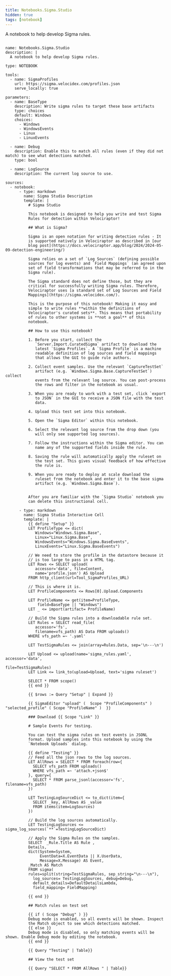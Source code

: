 ```yaml
---
title: Notebooks.Sigma.Studio
hidden: true
tags: [notebook]
---
```


A notebook to help develop Sigma rules.


<pre><code class="language-yaml">
name: Notebooks.Sigma.Studio
description: |
  A notebook to help develop Sigma rules.

type: NOTEBOOK

tools:
  - name: SigmaProfiles
    url: https://sigma.velocidex.com/profiles.json
    serve_locally: true

parameters:
  - name: BaseType
    description: Write sigma rules to target these base artifacts
    type: choices
    default: Windows
    choices:
      - Windows
      - WindowsEvents
      - Linux
      - LinuxEvents

  - name: Debug
    description: Enable this to match all rules (even if they did not match) to see what detections matched.
    type: bool

  - name: LogSource
    description: The current log source to use.

sources:
  - notebook:
      - type: markdown
        name: Sigma Studio Description
        template: |
          # Sigma Studio

          This notebook is designed to help you write and test Sigma
          Rules for detection within Velociraptor!

          ## What is Sigma?

          Sigma is an open notation for writing detection rules - It
          is supported natively in Velociraptor as described in [our
          blog post](https://docs.velociraptor.app/blog/2024/2024-05-09-detection-engineering/)

          Sigma relies on a set of `Log Sources` (defining possible
          sources for log events) and `Field Mappings` (an agreed upon
          set of field transformations that may be referred to in the
          Sigma rule).

          The Sigma standard does not define those, but they are
          critical for successfully writing Sigma rules. Therefore,
          Velociraptor uses [a standard set of Log Sources and Field
          Mappings](https://sigma.velocidex.com/).

          This is the purpose of this notebook! Making it easy and
          simple to write rules **within the definitions of
          Velociraptor's curated sets**. This means that portability
          of rules to other systems is **not a goal** of this
          notebook.

          ## How to use this notebook?

          1. Before you start, collect the
             `Server.Import.CuratedSigma` artifact to download the
             latest `Sigma Profiles`. A `Sigma Profile` is a machine
             readable definition of log sources and field mappings
             that allows the GUI to guide rule authors.

          2. Collect event samples. Use the relevant `CaptureTestSet`
             artifact (e.g. `Windows.Sigma.Base.CaptureTestSet`) collect
             events from the relevant log source. You can post-process
             the rows and filter in the notebook as usual.

          3. When you are ready to work with a test set, click `export
             to JSON` in the GUI to receive a JSON file with the test
             data.

          4. Upload this test set into this notebook.

          5. Open the `Sigma Editor` within this notebook.

          6. Select the relevant log source from the drop down (you
             will only see supported log sources).

          7. Follow the instructions within the Sigma editor. You can
             name any of the supported fields inside the rule.

          8. Saving the rule will automatically apply the ruleset on
             the test set. This gives visual feedback of how effective
             the rule is.

          9. When you are ready to deploy at scale download the
             ruleset from the notebook and enter it to the base sigma
             artifact (e.g. `Windows.Sigma.Base`).


          After you are familiar with the `Sigma Studio` notebook you
          can delete this instructional cell.

      - type: markdown
        name: Sigma Studio Interactive Cell
        template: |
          {{ define "Setup" }}
          LET ProfileType &lt;= dict(
             Windows="Windows.Sigma.Base",
             Linux="Linux.Sigma.Base",
             WindowsEvents="Windows.Sigma.BaseEvents",
             LinuxEvents="Linux.Sigma.BaseEvents")

          // We need to store the profile in the datastore because it
          // is too large to pass in a HTML tag.
          LET Rows &lt;= SELECT upload(
             accessor='data', file=Content,
             name='profile.json') AS Upload
          FROM http_client(url=Tool_SigmaProfiles_URL)

          // This is where it is.
          LET ProfileComponents &lt;= Rows[0].Upload.Components

          LET ProfileName &lt;= get(item=ProfileType,
              field=BaseType || "Windows")
          LET _ &lt;= import(artifact= ProfileName)

          // Build the Sigma rules into a downloadable rule set.
          LET Rules = SELECT read_file(
             accessor='fs',
             filename=vfs_path) AS Data FROM uploads()
          WHERE vfs_path =~ '.yaml'

          LET TestSigmaRules &lt;= join(array=Rules.Data, sep='\n---\n')

          LET Upload &lt;= upload(name='sigma_rules.yaml', accessor='data',
                                                        file=TestSigmaRules)
          LET Link &lt;= link_to(upload=Upload, text='sigma ruleset')

          SELECT * FROM scope()
          {{ end }}

          {{ $rows := Query "Setup" | Expand }}

          {{ SigmaEditor "upload" (  Scope "ProfileComponents" )  "selected_profile" ( Scope "ProfileName" )  }}

          ### Download {{ Scope "Link" }}

          # Sample Events For testing.

          You can test the sigma rules on test events in JSONL
          format. Upload samples into this notebook by using the
          `Notebook Uploads` dialog.

          {{ define "Testing" }}
          // Feed all the json rows to the log sources.
          LET AllRows = SELECT * FROM foreach(row={
            SELECT vfs_path FROM uploads()
            WHERE vfs_path =~ 'attach.+json$'
          }, query={
            SELECT * FROM parse_jsonl(accessor='fs', filename=vfs_path)
          })

          LET TestingLogSourceDict &lt;= to_dict(item={
            SELECT _key, AllRows AS _value
            FROM items(item=LogSources)
          })

          // Build the log sources automatically.
          LET TestingLogSources &lt;= sigma_log_sources(`**`=TestingLogSourceDict)

          // Apply the Sigma Rules on the samples.
          SELECT  _Rule.Title AS Rule ,
          Details,
          dict(System=System,
               EventData=X.EventData || X.UserData,
               Message=X.Message) AS Event,
          _Match AS Match
          FROM sigma(
          rules=split(string=TestSigmaRules, sep_string="\n---\n"),
            log_sources= TestingLogSources, debug=Debug,
            default_details=DefaultDetailsLambda,
            field_mapping= FieldMapping)

          {{ end }}

          ## Match rules on test set

          {{ if ( Scope "Debug" ) }}
          Debug mode is enabled, so all events will be shown. Inspect
          the Match object to see which detections matched.
          {{ else }}
          Debug mode is disabled, so only matching events will be shown. Enable Debug mode by editing the notebook.
          {{ end }}

          {{ Query "Testing" | Table}}

          ## View the test set

          {{ Query "SELECT * FROM AllRows " | Table}}

</code></pre>

